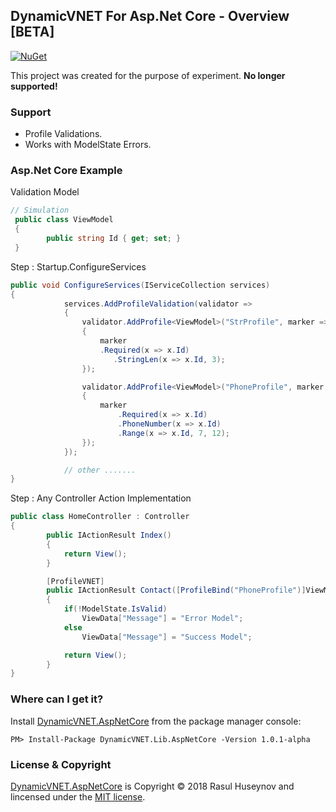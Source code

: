 ## DynamicVNET For Asp.Net Core - Overview [BETA]
[![NuGet](https://img.shields.io/badge/nuget-1.0.1_alpha-blue.svg)](https://www.nuget.org/packages/DynamicVNET.Lib.AspNetCore/1.0.1-alpha)

This project was created for the purpose of experiment. <strong>No longer supported!</strong>

### Support
 - Profile Validations.
 - Works with ModelState Errors.

### Asp.Net Core Example
Validation Model
```csharp
// Simulation
 public class ViewModel
 {
        public string Id { get; set; }
 }
```
Step : Startup.ConfigureServices
```csharp
public void ConfigureServices(IServiceCollection services)
{
            services.AddProfileValidation(validator =>
            {
                validator.AddProfile<ViewModel>("StrProfile", marker =>
                {
                    marker
                    .Required(x => x.Id)
                       .StringLen(x => x.Id, 3);
                });

                validator.AddProfile<ViewModel>("PhoneProfile", marker =>
                {
                    marker
                        .Required(x => x.Id)
                        .PhoneNumber(x => x.Id)
                        .Range(x => x.Id, 7, 12);
                });
            });

            // other .......
}
```
Step : Any Controller Action Implementation
```csharp
public class HomeController : Controller
{
        public IActionResult Index()
        {
            return View();
        }

        [ProfileVNET]
        public IActionResult Contact([ProfileBind("PhoneProfile")]ViewModel model,[ProfileBind("StrProfile")]ViewModel model2)
        {
            if(!ModelState.IsValid)
                ViewData["Message"] = "Error Model";
            else
                ViewData["Message"] = "Success Model";

            return View();
        }
}
```

### Where can I get it?

Install [DynamicVNET.AspNetCore](https://www.nuget.org/packages/DynamicVNET.Lib.AspNetCore/) from the package manager console:

```
PM> Install-Package DynamicVNET.Lib.AspNetCore -Version 1.0.1-alpha
```

### License & Copyright

[DynamicVNET.AspNetCore](https://github.com/rasulhsn/DynamicVNET.AspNetCore) is Copyright © 2018 Rasul Huseynov and lincensed under the [MIT license](https://github.com/rasulhsn/DynamicVNET.AspNetCore/blob/master/LICENSE).

